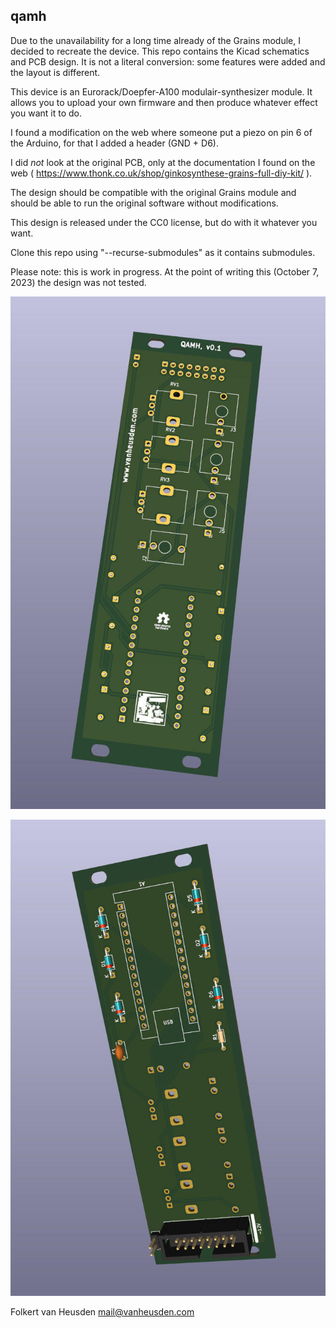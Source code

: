 qamh
----

Due to the unavailability for a long time already of the Grains module, I decided to recreate the device.
This repo contains the Kicad schematics and PCB design.
It is not a literal conversion: some features were added and the layout is different.

This device is an Eurorack/Doepfer-A100 modulair-synthesizer module. It allows you to upload your own firmware and then produce whatever effect you want it to do.

I found a modification on the web where someone put a piezo on pin 6 of the Arduino, for that I added a header (GND + D6).

I did *not* look at the original PCB, only at the documentation I found on the web ( https://www.thonk.co.uk/shop/ginkosynthese-grains-full-diy-kit/ ).

The design should be compatible with the original Grains module and should be able to run the original software without modifications.

This design is released under the CC0 license, but do with it whatever you want.

Clone this repo using "--recurse-submodules" as it contains submodules.

Please note: this is work in progress. At the point of writing this (October 7, 2023) the design was not tested.

![front](imgs/qamh_0.1_front.jpg "front")

![back](imgs/qamh_0.1_back.jpg "back")


Folkert van Heusden <mail@vanheusden.com>

